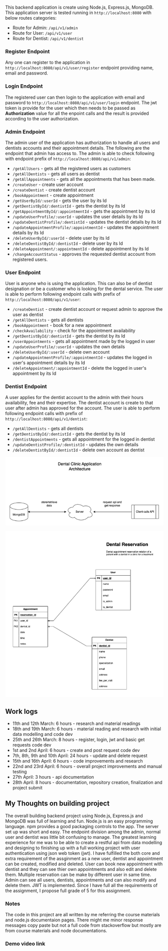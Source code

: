 This backend application is create using Node.js, Express.js, MongoDB. This application server is tested running in `http://localhost:8080` with below routes categories:
- Route for Admin: `/api/v1/admin`
- Route for User: `/api/v1/user`
- Route for Dentist: `/api/v1/dentist`

### Register Endpoint
Any one can register to the application in `http://localhost:8080/api/v1/user/register` endpoint providing name, email and password.
### Login Endpoint
The registered user can then login to the application with email and password to `http://localhost:8080/api/v1/user/login` endpoint. The jwt token is provide for the user which then needs to be passed as **Authorization** value for all the enpoint calls and the result is provided according to the user authorization.
### Admin Endpoint
The admin user of the application has authorization to handle all users and dentists accounts and their appointment details. The following are the endpoint that admin has access to.
The admin is able to check following with endpoint prefix of `http://localhost:8080/api/v1/admin`:
- `/getAllUsers` - gets all the registered users as customers
- `/getAllDentists` - gets all users as dentist
- `/getAllAppointments` - gets all the appointments that has been made.
- `/createUser` - create user account
- `/createDentist` - create dentist account
- `/bookAppointment` - create appointment
- `/getUserById/:userId` - gets the user by its Id
- `/getDentistById/:dentistId` - gets the dentist by its Id
- `/getAppointmentById/:appointmentId` - gets the appointment by its Id
- `/updateUserProfile/:userId` - updates the user details by its Id
- `/updateDentistProfile/:dentistId` - updates the dentist details by its Id
- `/updateAppointmentProfile/:appointmentId` - updates the appointment details by its Id
- `/deleteUserById/:userId` - delete user by its Id
- `/deleteDentistById/:dentistId` - delete user by its Id
- `/deleteAppointment/:appointmentId` - delete appointment by its Id
- `/changeAccountStatus` - approves the requested dentist account from registered users.

### User Endpoint
User is anyone who is using the application. This can also be of dentist designation or be a customer who is looking for the dental service.
The user is able to perform following endpoint calls with prefix of `http://localhost:8080/api/v1/user`:
- `/createDentist` - create dentist account or request admin to approve the user as dentist
- `/getAllDentists` - gets all dentists
- `/bookAppointment` - book for a new appointment
- `/checkAvailability` - check for the appointment availability
- `/getDentistById/:dentistId` - gets the dentist by its Id
- `/userAppointments` - gets all appointment made by the logged in user
- `/updateUserProfile/:userId` - updates the own details
- `/deleteUserById/:userId` - delete own account
- `/updateAppointmentProfile/:appointmentId` - updates the logged in user's appointment details by its Id
- `/deleteAppointment/:appointmentId` - delete the logged in user's appointment by its Id
### Dentist Endpoint
A user applies for the dentist account to the admin with their hours availability, fee and their expertise. The dentist account is create to that user after admin has approved for the account.
The user is able to perform following endpoint calls with prefix of `http://localhost:8080/api/v1/dentist`:
- `/getAllDentists` - gets all dentists
- `/getDentistById/:dentistId` - gets the dentist by its Id
- `/dentistAppointments` - gets all appointment for the logged in dentist
- `/updateDentistProfile/:dentistId` - updates the own details
- `/deleteDentistById/:dentistId` - delete own account as dentist

![Dental Clinic Application Architecture](/images/dental-clinic-architech.drawio.png "Dental Clinic Reservation App")

![Logical Diagram of Dental Clinic Reservation Application](/images/LDM_Dental_Reservation.png "Logical Diagram of Dental Clinic Reservation App")

## Work logs
- 11th and 12th March: 6 hours - research and material readings
- 18th and 19th March: 6 hours - material reading and research with initial data modelling and code dev
- 25th and 26th March: 8 hours - register, login, jwt and basic get requests code dev
- 1st and 2nd April: 6 hours - create and post request code dev
- 7th, 8th, 9th and 10th April: 24 hours - update and delete request 
- 15th and 16th April: 6 hours - code improvements and research
- 22nd and 23rd April: 6 hours - overall project improvements and manual testing
- 27th April: 3 hours - api documentation 
- 28th April: 8 hours - documentation, repository creation, finalization and project submit

## My Thoughts on building project
The overall building backend project using Node.js, Express.js and MongoDB was full of learning and fun. Node.js is an easy programming language. npm provides a good packaging controls to the app. The server set up was short and easy. The endpoint division among the admin, normal user and dentist was little bit confusing to manage. The greatest learning experience for me was to be able to create a restful api from data modelling and designing to finishing up with a full working project with user authentication using json web token (jwt). I have fulfilled the both core and extra requirement of the assginment as a new user, dentist and appointment can be created, modified and deleted. User can book new appointment with dentist and they can see thier own appointments and also edit and delete them. Multiple reservation can be make by different user in same time. Admin can see all users, dentists, appointments and can also modify and delete them. JWT is implemented. Since I have full all the requirements of the assignment, I propose full grade of 5 for this assignment.

### Notes 
The code in this project are all written by me referring the course materials and node.js documentaion pages. There might me minor response messages copy paste but not a full code from stackoverflow but mostly are from course materials and node documentations.

### Demo video link
